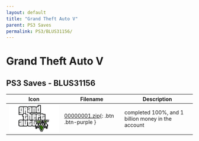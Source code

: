 ```yaml
---
layout: default
title: "Grand Theft Auto V"
parent: PS3 Saves
permalink: PS3/BLUS31156/
---
```

# Grand Theft Auto V

## PS3 Saves - BLUS31156

| Icon | Filename | Description |
|------|----------|-------------|
| ![Grand Theft Auto V](ICON0.PNG) | [00000001.zip](00000001.zip){: .btn .btn-purple } | completed 100%, and 1 billion money in the account |
